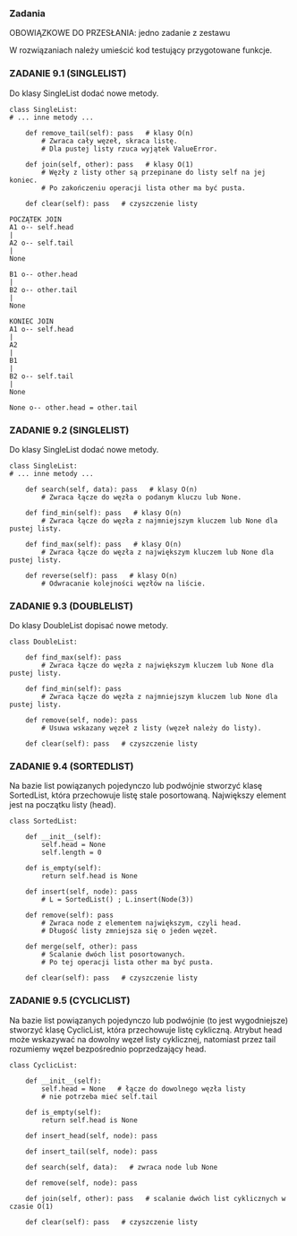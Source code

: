 ### Zadania
OBOWIĄZKOWE DO PRZESŁANIA: jedno zadanie z zestawu

W rozwiązaniach należy umieścić kod testujący przygotowane funkcje.

### ZADANIE 9.1 (SINGLELIST)
Do klasy SingleList dodać nowe metody.
```
class SingleList:
# ... inne metody ...

    def remove_tail(self): pass   # klasy O(n)
        # Zwraca cały węzeł, skraca listę.
        # Dla pustej listy rzuca wyjątek ValueError.

    def join(self, other): pass   # klasy O(1)
        # Węzły z listy other są przepinane do listy self na jej koniec.
        # Po zakończeniu operacji lista other ma być pusta.

    def clear(self): pass   # czyszczenie listy
```
```
POCZĄTEK JOIN
A1 o-- self.head
|
A2 o-- self.tail
|
None

B1 o-- other.head
|
B2 o-- other.tail
|
None

KONIEC JOIN
A1 o-- self.head
|
A2
|
B1
|
B2 o-- self.tail
|
None

None o-- other.head = other.tail
```

### ZADANIE 9.2 (SINGLELIST)
Do klasy SingleList dodać nowe metody.
```
class SingleList:
# ... inne metody ...

    def search(self, data): pass   # klasy O(n)
        # Zwraca łącze do węzła o podanym kluczu lub None.

    def find_min(self): pass   # klasy O(n)
        # Zwraca łącze do węzła z najmniejszym kluczem lub None dla pustej listy.

    def find_max(self): pass   # klasy O(n)
        # Zwraca łącze do węzła z największym kluczem lub None dla pustej listy.

    def reverse(self): pass   # klasy O(n)
        # Odwracanie kolejności węzłów na liście.

```
### ZADANIE 9.3 (DOUBLELIST)
Do klasy DoubleList dopisać nowe metody.
```
class DoubleList:

    def find_max(self): pass
        # Zwraca łącze do węzła z największym kluczem lub None dla pustej listy.

    def find_min(self): pass
        # Zwraca łącze do węzła z najmniejszym kluczem lub None dla pustej listy.

    def remove(self, node): pass
        # Usuwa wskazany węzeł z listy (węzeł należy do listy).

    def clear(self): pass   # czyszczenie listy
```
### ZADANIE 9.4 (SORTEDLIST)
Na bazie list powiązanych pojedynczo lub podwójnie stworzyć klasę SortedList, która przechowuje listę stale posortowaną. Największy element jest na początku listy (head).

```
class SortedList:

    def __init__(self):
        self.head = None
        self.length = 0

    def is_empty(self):
        return self.head is None

    def insert(self, node): pass
        # L = SortedList() ; L.insert(Node(3))

    def remove(self): pass
        # Zwraca node z elementem największym, czyli head.
        # Długość listy zmniejsza się o jeden węzeł.

    def merge(self, other): pass
        # Scalanie dwóch list posortowanych.
        # Po tej operacji lista other ma być pusta.

    def clear(self): pass   # czyszczenie listy
```

### ZADANIE 9.5 (CYCLICLIST)
Na bazie list powiązanych pojedynczo lub podwójnie (to jest wygodniejsze) stworzyć klasę CyclicList, która przechowuje listę cykliczną. Atrybut head może wskazywać na dowolny węzeł listy cyklicznej, natomiast przez tail rozumiemy węzeł bezpośrednio poprzedzający head.
```
class CyclicList:

    def __init__(self):
        self.head = None   # łącze do dowolnego węzła listy
        # nie potrzeba mieć self.tail

    def is_empty(self):
        return self.head is None

    def insert_head(self, node): pass

    def insert_tail(self, node): pass

    def search(self, data):   # zwraca node lub None

    def remove(self, node): pass

    def join(self, other): pass   # scalanie dwóch list cyklicznych w czasie O(1)

    def clear(self): pass   # czyszczenie listy
```